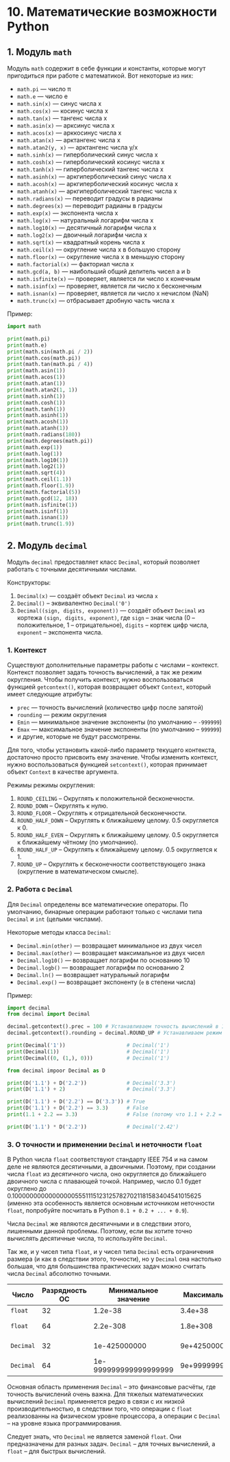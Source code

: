 # 10. Математические возможности Python

## 1. Модуль `math`

Модуль `math` содержит в себе функции и константы, которые могут пригодиться при работе с математикой. Вот некоторые из них:

- `math.pi` — число π
- `math.e` — число e
- `math.sin(x)` — синус числа x
- `math.cos(x)` — косинус числа x
- `math.tan(x)` — тангенс числа x
- `math.asin(x)` — арксинус числа x
- `math.acos(x)` — арккосинус числа x
- `math.atan(x)` — арктангенс числа x
- `math.atan2(y, x)` — арктангенс числа y/x
- `math.sinh(x)` — гиперболический синус числа x
- `math.cosh(x)` — гиперболический косинус числа x
- `math.tanh(x)` — гиперболический тангенс числа x
- `math.asinh(x)` — аркгиперболический синус числа x
- `math.acosh(x)` — аркгиперболический косинус числа x
- `math.atanh(x)` — аркгиперболический тангенс числа x
- `math.radians(x)` — переводит градусы в радианы
- `math.degrees(x)` — переводит радианы в градусы
- `math.exp(x)` — экспонента числа x
- `math.log(x)` — натуральный логарифм числа x
- `math.log10(x)` — десятичный логарифм числа x
- `math.log2(x)` — двоичный логарифм числа x
- `math.sqrt(x)` — квадратный корень числа x
- `math.ceil(x)` — округление числа x в большую сторону
- `math.floor(x)` — округление числа x в меньшую сторону
- `math.factorial(x)` — факториал числа x
- `math.gcd(a, b)` — наибольший общий делитель чисел a и b
- `math.isfinite(x)` — проверяет, является ли число x конечным
- `math.isinf(x)` — проверяет, является ли число x бесконечным
- `math.isnan(x)` — проверяет, является ли число x нечислом (NaN)
- `math.trunc(x)` — отбрасывает дробную часть числа x

Пример:

<!--
filename: chapter_15/math.py
-->

```python
import math

print(math.pi)
print(math.e)
print(math.sin(math.pi / 2))
print(math.cos(math.pi))
print(math.tan(math.pi / 4))
print(math.asin(1))
print(math.acos(1))
print(math.atan(1))
print(math.atan2(1, 1))
print(math.sinh(1))
print(math.cosh(1))
print(math.tanh(1))
print(math.asinh(1))
print(math.acosh(1))
print(math.atanh(1))
print(math.radians(180))
print(math.degrees(math.pi))
print(math.exp(1))
print(math.log(1))
print(math.log10(1))
print(math.log2(1))
print(math.sqrt(4))
print(math.ceil(1.1))
print(math.floor(1.9))
print(math.factorial(5))
print(math.gcd(12, 18))
print(math.isfinite(1))
print(math.isinf(1))
print(math.isnan(1))
print(math.trunc(1.9))
```

<!--
runs: chapter_15/math.py
stdout: >
    3.141592653589793
    2.718281828459045
    1.0
    -1.0
    0.9999999999999999
    1.5707963267948966
    0.0
    0.7853981633974483
    0.7853981633974483
    1.1752011936438014
    1.5430806348152437
    0.7615941559557649
    0.881373587019543
    0.0
    0.7615941559557649
    3.141592653589793
    180.0
    2.718281828459045
    0.0
    0.0
    0.0
    2.0
    2
    1
    1
    120
    6
    True
    False
    False
    1
-->

## 2. Модуль `decimal`

Модуль `decimal` предоставляет класс `Decimal`, который позволяет работать с точными десятичными числами.

Конструкторы:

1. `Decimal(x)` — создаёт объект `Decimal` из числа `x`
2. `Decimal()` – эквивалентно `Decimal('0')`
3. `Decimal((sign, digits, exponent))` — создаёт объект `Decimal` из кортежа `(sign, digits, exponent)`, где `sign` – знак числа (0 – положительное, 1 – отрицательное), `digits` – кортеж цифр числа, `exponent` – экспонента числа.

### 1. Контекст

Существуют дополнительные параметры работы с числами – контекст. Контекст позволяет задать точность вычислений, а так же режим округления. Чтобы получить контекст, нужно воспользоваться функцией `getcontext()`, которая возвращает объект `Context`, который имеет следующие атрибуты:

- `prec` — точность вычислений (количество цифр после запятой)
- `rounding` — режим округления
- `Emin` — минимальное значение экспоненты (по умолчанию – `-999999`)
- `Emax` — максимальное значение экспоненты (по умолчанию – `999999`)
- и другие, которые не будут рассмотрены.

Для того, чтобы установить какой-либо параметр текущего контекста, достаточно просто присвоить ему значение. Чтобы изменить контекст, нужно воспользоваться функцией `setcontext()`, которая принимает объект `Context` в качестве аргумента.

Режимы режимы округления:

1. `ROUND_CEILING` – Округлять к положительной бесконечности.
2. `ROUND_DOWN` – Округлять к нулю.
3. `ROUND_FLOOR` – Округлять к отрицательной бесконечности.
4. `ROUND_HALF_DOWN` – Округлять к ближайшему целому. 0.5 округляется к 0.
5. `ROUND_HALF_EVEN` – Округлять к ближайшему целому. 0.5 округляется к ближайшему чётному (по умолчанию).
6. `ROUND_HALF_UP` – Округлять к ближайшему целому. 0.5 округляется к 1.
7. `ROUND_UP` – Округлять к бесконечности соответствующего знака (округление в математическом смысле).

### 2. Работа с `Decimal`

Для `Decimal` определены все математические операторы. По умолчанию, бинарные операции работают только с числами типа `Decimal` и `int` (целыми числами).

Некоторые методы класса `Decimal`:

- `Decimal.min(other)` — возвращает минимальное из двух чисел
- `Decimal.max(other)` — возвращает максимальное из двух чисел
- `Decimal.log10()` — возвращает логарифм по основанию 10
- `Decimal.logb()` — возвращает логарифм по основанию 2
- `Decimal.ln()` — возвращает натуральный логарифм
- `Decimal.exp()` — возвращает экспоненту (`e` в степени числа)

Пример:

<!--
filename: chapter_15/decimal.py
-->

```python
import decimal
from decimal import Decimal

decimal.getcontext().prec = 100 # Устанавливаем точность вычислений в 100 знаков после запятой
decimal.getcontext().rounding = decimal.ROUND_UP # Устанавливаем режим округления как в математике

print(Decimal('1'))                    # Decimal('1')
print(Decimal(1))                      # Decimal('1')
print(Decimal((0, (1,), 0)))           # Decimal('1')

from decimal impoor Decimal as D

print(D('1.1') + D('2.2'))             # Decimal('3.3')
print(D('1.1') + 2)                    # Decimal('3.3')

print(D('1.1') + D('2.2') == D('3.3')) # True
print(D('1.1') + D('2.2') == 3.3)      # False
print(1.1 + 2.2 == 3.3)                # False (потому что 1.1 + 2.2 = 3.3000000000000003)

print(D('1.1') * D('2.2'))             # Decimal('2.42')  
```

<!--
runs: chapter_15/decimal.py
stdout: >
    Decimal('1')
    Decimal('1')
    Decimal('1')
    Decimal('3.3')
    Decimal('3.3')
    True
    False
    False
    Decimal('2.42')
-->

### 3. О точности и применении `Decimal` и неточности `float`

В Python числа `float` соответствуют стандарту IEEE 754 и на самом деле не являются десятичными, а двоичными. Поэтому, при создании числа `float` из десятичного числа, оно округляется до ближайшего двоичного числа с плавающей точкой. Например, число 0.1 будет округлено до 0.1000000000000000055511151231257827021181583404541015625 (именно эта особенность является основным источником неточности `float`, попробуйте посчитать в Python `0.1 + 0.2 + ... + 0.9`).

Числа `Decimal` же являются десятичными и в следствии этого, лишенными данной проблемы. Поэтому, если вы хотите точно вычислять десятичные числа, то используйте `Decimal`.

Так же, и у чисел типа `float`, и у чисел типа `Decimal` есть ограничения размера (и как в следствии этого, точности), но у `Decimal` она настолько большая, что для большинства практических задач можно считать числа `Decimal` абсолютно точными.

| Число     | Разрядность ОС | Минимальное значение  | Максимальное значение | Точность                                |
| --------- | -------------- | --------------------- | --------------------- | --------------------------------------- |
| `float`   | 32             | 1.2e-38               | 3.4e+38               | 7 знаков после запятой                  |
| `float`   | 64             | 2.2e-308              | 1.8e+308              | 16 знаков после запятой                 |
| `Decimal` | 32             | 1e-425000000          | 9e+425000000          | 425000000 знаков после запятой          |
| `Decimal` | 64             | 1e-999999999999999999 | 9e+999999999999999999 | 999999999999999999 знаков после запятой |

Основная область применения `Decimal` – это финансовые расчёты, где точность вычислений очень важна. Для тяжелых математических вычислений `Decimal` применяется редко в связи с их низкой производительностью, в следствии того, что операции с `float` реализованны на физическом уровне процессора, а операции с `Decimal` – на уровне языка программирования.

Следует знать, что `Decimal` не является заменой `float`. Они предназначены для разных задач. `Decimal` – для точных вычислений, а `float` – для быстрых вычислений.
